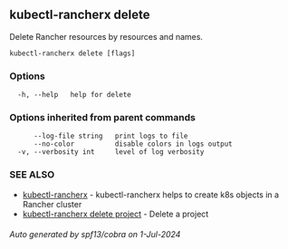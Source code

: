 ## kubectl-rancherx delete

Delete Rancher resources by resources and names.

```
kubectl-rancherx delete [flags]
```

### Options

```
  -h, --help   help for delete
```

### Options inherited from parent commands

```
      --log-file string   print logs to file
      --no-color          disable colors in logs output
  -v, --verbosity int     level of log verbosity
```

### SEE ALSO

* [kubectl-rancherx](kubectl-rancherx.md)	 - kubectl-rancherx helps to create k8s objects in a Rancher cluster
* [kubectl-rancherx delete project](kubectl-rancherx_delete_project.md)	 - Delete a project

###### Auto generated by spf13/cobra on 1-Jul-2024
